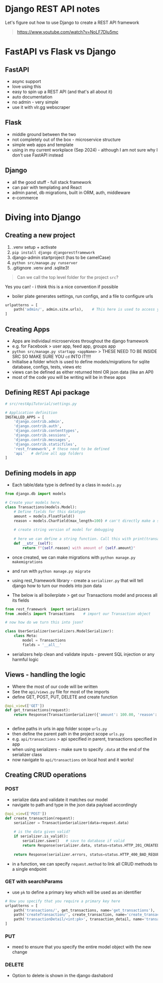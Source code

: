 # Django REST API notes 
Let's figure out how to use Django to create a REST API framework 
> https://www.youtube.com/watch?v=NoLF7Dlu5mc

# FastAPI vs Flask vs Django
## FastAPI
- async support
- love using this 
- easy to spin up a REST API (and that's all about it)
- auto documentation 
- no admin - very simple
- use it with vlr.gg webscraper

## Flask 
- middle ground between the two 
- not completely out of the box - microservice structure 
- simple web apps and template
- using in my current workplace (Sep 2024) - although I am not sure why I don't use FastAPI instead 

## Django
- all the good stuff - full stack framework
- can pair with templating and React
- admin panel, db migrations, built in ORM,  auth, middleware
- e-commerce

# Diving into Django 
## Creating a new project 
1. .venv setup + activate
2. `pip install django djangorestframework`
3. django-admin startproject <projectName> (has to be camelCase)
4. `python src/manage.py runserver`
5. .gitignore .venv and .sqlite3!

>Can we call the top level folder for the project `src`?

Yes you can! - i think this is a nice convention if possible
- boiler plate generates settings, run configs, and a file to configure urls 
```python
urlpatterns = [
    path('admin/', admin.site.urls),    # This here is used to access your admin portal if required
]
```

## Creating Apps
- Apps are individaul microservices throughout the django framework
- e.g. for Facebook > user app, feed app, groups app
- `python src/manage.py startapp <appName>` > THESE NEED TO BE INSIDE SRC SO MAKE SURE YOU `cd` INTO IT!!!!
- Initialise a folder which is used to define models/migrations for sqlite database, configs, tests, views etc
- views can be defined as either returned html OR json data (like an API)
- most of the code you will be writing will be in these apps

## Defining REST Api package
```python
# src/restApiTutorial/settings.py

# Application definition
INSTALLED_APPS = [
    'django.contrib.admin',
    'django.contrib.auth',
    'django.contrib.contenttypes',
    'django.contrib.sessions',
    'django.contrib.messages',
    'django.contrib.staticfiles',
    'rest_framework', # these need to be defined
    'api'   # define all app folders
]
```

## Defining models in app
- Each table/data type is defined by a class in `models.py`
```python
from django.db import models

# Create your models here.
class Transactions(models.Model):
    # Define fields for this datatype
    amount = models.FloatField()
    reason = models.CharField(max_length=100) # can't directly make a string field 
    
    # create string version of model for debugging
    
    # here we can define a string function. Call this with print(transaction)
    def __str__(self):
        return f"{self.reason} with amount of {self.amount}"
```
- once created, we can make migrations with `python manage.py makemigrations`
- and run with `python manage.py migrate`

- using rest_framework library - create a `serializer.py` that will tell django how to turn our models into json data
- The below is all boilerplate > get our Transactions model and process all its fields 
```python
from rest_framework  import serializers
from .models import Transactions    # import our Transaction object

# now how do we turn this into json?

class UserSerializer(serializers.ModelSerializer):
    class Meta: 
        model = Transactions
        fields = '__all__'

```

- serializers help clean and validate inputs - prevent SQL injection or any harmful logic

## Views - handling the logic
- Where the most of our code will be written
- See the `api/views.py` file for most of the imports
- define GET, POST, PUT, DELETE and create function 

```python
@api_view(['GET'])
def get_transactions(request):
    return Response(TransactionSerializer({'amount': 100.00, 'reason': "Test transaction", 'loss': True}))
    
```
- define paths in urls in app folder scope `urls.py`
- then define the parent path in the project scope `urls.py`
- e.g. `api/transactions` > api specified in parent, transactions specified in app
- when using serializers - make sure to specify `.data` at the end of the serializer class
- now navigate to `api/transactions` on local host and it works!

## Creating CRUD operations 
### POST
- serialize data and validate it matches our model
- navigate to path and type in the json data payload accordingly

```python 
@api_view(['POST'])
def create_transaction(request):
    serializer = TransactionSerializer(data=request.data)
    
    # is the data given valid?
    if serializer.is_valid():
        serializer.save()   # save to database if valid
        return Response(serializer.data, status=status.HTTP_201_CREATED)
    
    return Response(serializer.errors, status=status.HTTP_400_BAD_REQUEST)
```
- in a function, we can specify `request.method` to link all CRUD methods to a single endpoint 

### GET with searchParams
- use `pk` to define a primary key which will be used as an identifier
```python
# Now you specify that you require a primary key here 
urlpatterns = [
    path('transactions/', get_transactions, name='get_transactions'),
    path('createTransaction/', create_transaction, name='create_transaction'),
    path('transactionDetail/<int:pk>', transaction_detail, name='transaction_detail')
]

```

### PUT
- meed to ensure that you specify the entire model object with the new change

### DELETE
- Option to delete is shown in the django dashabord
